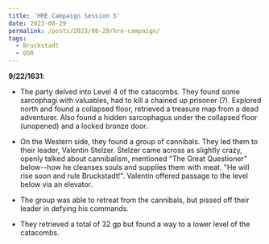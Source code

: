 ```yaml
---
title: 'HRE Campaign Session 5'
date: 2023-08-29
permalink: /posts/2023/08-29/hre-campaign/
tags:
  - Bruckstadt
  - OSR
---
```



**9/22/1631**: 

- The party delved into Level 4 of the catacombs. They found some sarcophagi with valuables, had to kill a chained up prisoner (?). Explored north and found a collapsed floor, retrieved a treasure map from a dead adventurer. Also found a hidden sarcophagus under the collapsed floor (unopened) and a locked bronze door.

- On the Western side, they found a group of cannibals. They led them to their leader, Valentin Stelzer. Stelzer came across as slightly crazy, openly talked about cannibalism, mentioned "The Great Questioner" below--how he cleanses souls and supplies them with meat. "He will rise soon and rule Bruckstadt!". Valentin offered passage to the level below via an elevator.

- The group was able to retreat from the cannibals, but pissed off their leader in defying his commands.

- They retrieved a total of 32 gp but found a way to a lower level of the catacombs.
